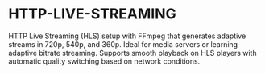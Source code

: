 # HTTP-LIVE-STREAMING
HTTP Live Streaming (HLS) setup with FFmpeg that generates adaptive streams in 720p, 540p, and 360p. Ideal for media servers or learning adaptive bitrate streaming. Supports smooth playback on HLS players with automatic quality switching based on network conditions.
